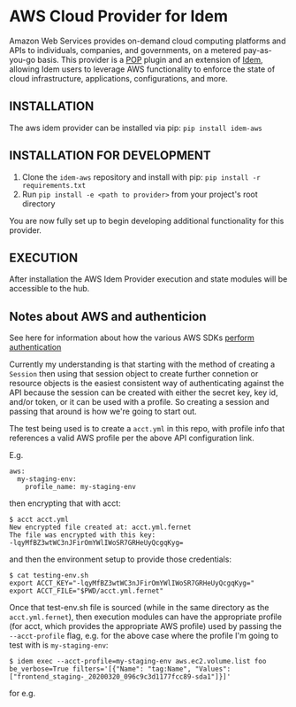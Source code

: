 # AWS Cloud Provider for Idem

Amazon Web Services provides on-demand cloud computing platforms and APIs to individuals, companies, and governments,
on a metered pay-as-you-go basis. This provider is a [POP](https://gitlab.com/saltstack/pop/pop) plugin and an
extension of [Idem](https://gitlab.com/saltstack/pop/idem), allowing Idem users to leverage AWS functionality to enforce
the state of cloud infrastructure, applications, configurations, and more.

## INSTALLATION
The aws idem provider can be installed via pip:
`pip install idem-aws`

## INSTALLATION FOR DEVELOPMENT
1. Clone the `idem-aws` repository and install with pip:
`pip install -r requirements.txt`
2. Run `pip install -e <path to provider>` from your project's root directory

You are now fully set up to begin developing additional functionality for this provider.

## EXECUTION
After installation the AWS Idem Provider execution and state modules will be accessible to the hub.


## Notes about AWS and authenticion

See here for information about how the various AWS SDKs [perform
authentication](https://boto3.amazonaws.com/v1/documentation/api/latest/guide/configuration.html)

Currently my understanding is that starting with the method of
creating a `Session` then using that session object to create further
connetion or resource objects is the easiest consistent way of
authenticating against the API because the session can be created with
either the secret key, key id, and/or token, or it can be used with a
profile. So creating a session and passing that around is how we're
going to start out.

The test being used is to create a `acct.yml` in this repo, with
profile info that references a valid AWS profile per the above API
configuration link.

E.g.

```
aws:
  my-staging-env:
    profile_name: my-staging-env
```

then encrypting that with acct:
```
$ acct acct.yml 
New encrypted file created at: acct.yml.fernet
The file was encrypted with this key:
-lqyMfBZ3wtWC3nJFirOmYWlIWoSR7GRHeUyQcgqKyg=
```

and then the environment setup to provide those credentials:

```
$ cat testing-env.sh 
export ACCT_KEY="-lqyMfBZ3wtWC3nJFirOmYWlIWoSR7GRHeUyQcgqKyg="
export ACCT_FILE="$PWD/acct.yml.fernet"
```

Once that test-env.sh file is sourced (while in the same directory as
the `acct.yml.fernet`), then execution modules can have the
appropriate profile (for acct, which provides the appropriate AWS
profile) used by passing the `--acct-profile` flag, e.g. for the above
case where the profile I'm going to test with is `my-staging-env`:

```
$ idem exec --acct-profile=my-staging-env aws.ec2.volume.list foo be_verbose=True filters='[{"Name": "tag:Name", "Values": ["frontend_staging-_20200320_096c9c3d1177fcc89-sda1"]}]'
```
for e.g.
